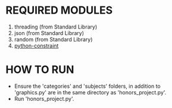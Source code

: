 # REQUIRED MODULES
1. threading (from Standard Library)
2. json (from Standard Library)
3. random (from Standard Library)
4. [python-constraint](https://pypi.org/project/python-constraint/)

# HOW TO RUN
* Ensure the 'categories' and 'subjects' folders, in addition to 'graphics.py' are in the same directory as 'honors_project.py'.
* Run 'honors_project.py'.
